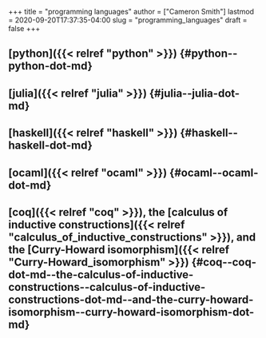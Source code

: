 +++
title = "programming languages"
author = ["Cameron Smith"]
lastmod = 2020-09-20T17:37:35-04:00
slug = "programming_languages"
draft = false
+++

## [python]({{< relref "python" >}}) {#python--python-dot-md}


## [julia]({{< relref "julia" >}}) {#julia--julia-dot-md}


## [haskell]({{< relref "haskell" >}}) {#haskell--haskell-dot-md}


## [ocaml]({{< relref "ocaml" >}}) {#ocaml--ocaml-dot-md}


## [coq]({{< relref "coq" >}}), the [calculus of inductive constructions]({{< relref "calculus_of_inductive_constructions" >}}), and the [Curry-Howard isomorphism]({{< relref "Curry-Howard_isomorphism" >}}) {#coq--coq-dot-md--the-calculus-of-inductive-constructions--calculus-of-inductive-constructions-dot-md--and-the-curry-howard-isomorphism--curry-howard-isomorphism-dot-md}
